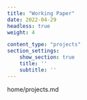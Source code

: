 ```yaml
---
title: "Working Paper"
date: 2022-04-29
headless: true
weight: 4

content_type: "projects"
section_settings:
    show_section: true
    title: ''
    subtitle: ''
---
```

home/projects.md
